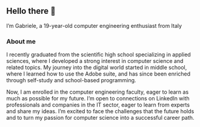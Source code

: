 ## Hello there 👋
I’m Gabriele, a 19-year-old computer engineering enthusiast from Italy  

### About me
I recently graduated from the scientific high school specializing in applied sciences, where I developed a strong interest in computer science and related topics. My journey into the digital world started in middle school, where I learned how to use the Adobe suite, and has since been enriched through self-study and school-based programming.

Now, I am enrolled in the computer engineering faculty, eager to learn as much as possible for my future. I’m open to connections on LinkedIn with professionals and companies in the IT sector, eager to learn from experts and share my ideas. I’m excited to face the challenges that the future holds and to turn my passion for computer science into a successful career path.

